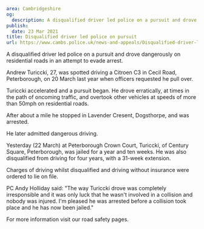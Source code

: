 ```yaml
area: Cambridgeshire
og:
  description: A disqualified driver led police on a pursuit and drove dangerously on residential roads in an attempt to evade arrest.
publish:
  date: 23 Mar 2021
title: Disqualified driver led police on pursuit
url: https://www.cambs.police.uk/news-and-appeals/Disqualified-driver-led-police-on-pursuit
```

A disqualified driver led police on a pursuit and drove dangerously on residential roads in an attempt to evade arrest.

Andrew Turiccki, 27, was spotted driving a Citroen C3 in Cecil Road, Peterborough, on 20 March last year when officers requested he pull over.

Turiccki accelerated and a pursuit began. He drove erratically, at times in the path of oncoming traffic, and overtook other vehicles at speeds of more than 50mph on residential roads.

After about a mile he stopped in Lavender Cresent, Dogsthorpe, and was arrested.

He later admitted dangerous driving.

Yesterday (22 March) at Peterborough Crown Court, Turiccki, of Century Square, Peterborough, was jailed for a year and ten weeks. He was also disqualified from driving for four years, with a 31-week extension.

Charges of driving whilst disqualified and driving without insurance were ordered to lie on file.

PC Andy Holliday said: "The way Turiccki drove was completely irresponsible and it was only luck that he wasn't involved in a collision and nobody was injured. I'm pleased he was arrested before a collision took place and he has now been jailed."

For more information visit our road safety pages.
